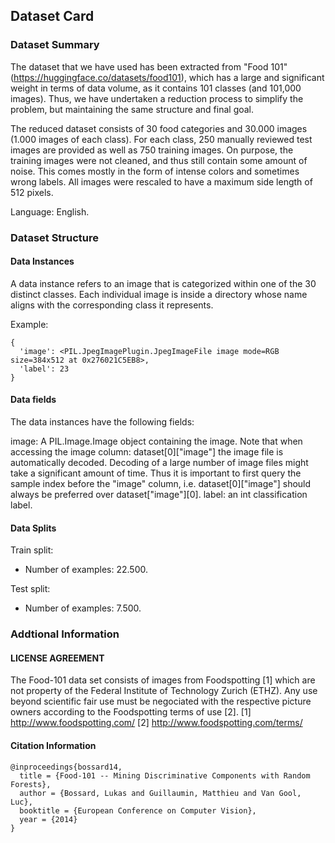 ## Dataset Card

### Dataset Summary
The dataset that we have used has been extracted from "Food 101" (https://huggingface.co/datasets/food101), which has a large and significant weight in terms of data volume, as it contains 101 classes (and 101,000 images). Thus, we have undertaken a reduction process to simplify the problem, but maintaining the same structure and final goal. 

The reduced dataset consists of 30 food categories and 30.000 images (1.000 images of each class). For each class, 250 manually reviewed test images are provided as well as 750 training images. On purpose, the training images were not cleaned, and thus still contain some amount of noise. This comes mostly in the form of intense colors and sometimes wrong labels. All images were rescaled to have a maximum side length of 512 pixels.

Language: English.


### Dataset Structure
#### Data Instances
A data instance refers to an image that is categorized within one of the 30 distinct classes. Each individual image is inside a directory whose name aligns with the corresponding class it represents.

Example: 
```
{
  'image': <PIL.JpegImagePlugin.JpegImageFile image mode=RGB size=384x512 at 0x276021C5EB8>,
  'label': 23
}
```

#### Data fields
The data instances have the following fields:

image: A PIL.Image.Image object containing the image. Note that when accessing the image column: dataset[0]["image"] the image file is automatically decoded. Decoding of a large number of image files might take a significant amount of time. Thus it is important to first query the sample index before the "image" column, i.e. dataset[0]["image"] should always be preferred over dataset["image"][0].
label: an int classification label.


#### Data Splits
Train split: 

- Number of examples: 22.500.

Test split:

- Number of examples: 7.500.


### Addtional Information

#### LICENSE AGREEMENT

The Food-101 data set consists of images from Foodspotting [1] which are not property of the Federal Institute of Technology Zurich (ETHZ). Any use beyond scientific fair use must be negociated with the respective picture owners according to the Foodspotting terms of use [2].
[1] http://www.foodspotting.com/ [2] http://www.foodspotting.com/terms/


#### Citation Information
```
@inproceedings{bossard14,
  title = {Food-101 -- Mining Discriminative Components with Random Forests},
  author = {Bossard, Lukas and Guillaumin, Matthieu and Van Gool, Luc},
  booktitle = {European Conference on Computer Vision},
  year = {2014}
}
```
